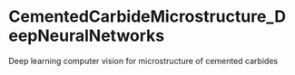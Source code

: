 # CementedCarbideMicrostructure_DeepNeuralNetworks
Deep learning computer vision for microstructure of cemented carbides
